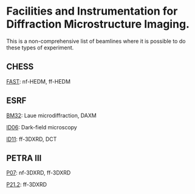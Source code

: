 # Facilities and Instrumentation for Diffraction Microstructure Imaging.
This is a non-comprehensive list of beamlines where it is possible to do these types of experiment. 

## CHESS
[FAST](https://www.chess.cornell.edu/users/fast-beamline): nf-HEDM, ff-HEDM

## ESRF
[BM32](https://www.esrf.eu/UsersAndScience/Experiments/CRG/BM32): Laue microdiffraction, DAXM

[ID06](https://www.esrf.eu/home/UsersAndScience/Experiments/StructMaterials/id06---hard-x-ray-microscope.html): Dark-field microscopy

[ID11](https://www.esrf.eu/UsersAndScience/Experiments/StructMaterials/ID11): ff-3DXRD, DCT

## PETRA III
[P07](https://photon-science.desy.de/e58/e176720/e177229/e178413/index_eng.html?preview=preview): nf-3DXRD, ff-3DXRD

[P21.2](https://photon-science.desy.de/e58/e176720/e177229/e298286/e298332/index_eng.html?preview=preview): ff-3DXRD





